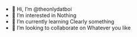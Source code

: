 - 👋 Hi, I’m @theonlydatboi
- 👀 I’m interested in Nothing
- 🌱 I’m currently learning Clearly something
- 💞️ I’m looking to collaborate on Whatever you like

<!---
theonlydatboi/theonlydatboi is a ✨ special ✨ repository because its `README.md` (this file) appears on your GitHub profile.
You can click the Preview link to take a look at your changes.
--->
